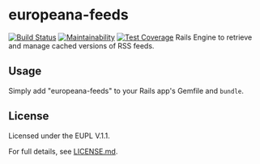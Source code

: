 # europeana-feeds

[![Build Status](https://travis-ci.org/europeana/europeana-feeds.svg?branch=develop)](https://travis-ci.org/europeana/europeana-feeds) [![Maintainability](https://api.codeclimate.com/v1/badges/4c86fcfacde65f797ad1/maintainability)](https://codeclimate.com/github/europeana/europeana-feeds/maintainability) [![Test Coverage](https://api.codeclimate.com/v1/badges/4c86fcfacde65f797ad1/test_coverage)](https://codeclimate.com/github/europeana/europeana-feeds/test_coverage)
Rails Engine to retrieve and manage cached versions of RSS feeds.

## Usage

Simply add "europeana-feeds" to your Rails app's Gemfile and `bundle`.

## License
Licensed under the EUPL V.1.1.

For full details, see [LICENSE.md](LICENSE.md).
